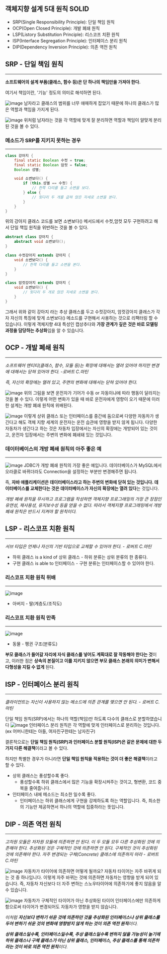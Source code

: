 ## 객체지향 설계 5대 원칙 SOLID
- SRP(Single Responsibility Principle): 단일 책임 원칙
- OCP(Open Closed Principle): 개발 폐쇄 원칙
- LSP(Listory Substitution Principle): 리스코프 치환 원칙
- ISP(Interface Segregation Principle): 인터페이스 분리 원칙
- DIP(Dependency Inversion Principle): 의존 역전 원칙

## SRP - 단일 책임 원칙
---
**소프트웨어의 설계 부품(클래스, 함수 등)은 단 하나의 책임만을 가져야 한다.**

여기서 책임이란, '기능' 정도의 의미로 해석하면 된다.

![image](https://camo.githubusercontent.com/6d0347e6b57ee904efa34199c12003c3a5783377d76807449c44f0de2c21f1db/68747470733a2f2f706f737466696c65732e707374617469632e6e65742f32303135313030385f37342f7261696e3438335f3134343432333032363834353372443974575f4a5045472f3030312e6a70673f747970653d7731)
남자라고 클래스의 범위를 너무 애매하게 잡았기 때문에 하나의 클래스가 많은 역할과 책임을 가지게 된다.

![image](https://camo.githubusercontent.com/e511a2f8d0ff2c999607cd652aaaca35c1a1a332c27f24042cfe0006c604e2d0/68747470733a2f2f706f737466696c65732e707374617469632e6e65742f32303135313030385f32392f7261696e3438335f31343434323330323638373038386570374f5f4a5045472f3030322e6a70673f747970653d7731)
위처럼 남자라는 것을 각 역할에 맞게 잘 분리하면 역할과 책임이 알맞게 분리된 것을 볼 수 있다.

### 메소드가 SRP를 지키지 못하는 경우
---
```java
class 강아지 {
    final static Boolean 수컷 = true;
    final static Boolean 암컷 = false;
    Boolean 성별;

    void 소변보다() {
        if (this.성별 == 수컷) {
            // 한쪽 다리를 들고 소변을 보다.
        } else {
            // 뒷다리 두 개를 굽혀 앉은 자세로 소변을 본다.
        }
    }   
}
```
위의 강아지 클래스 코드를 보면 소변보다() 메서드에서 수컷,암컷 모두 구현하려고 해서 단일 책임 원칙을 위반하는 것을 볼 수 있다.

```java
abstract class 강아지 {
    abstract void 소변보다();
}

class 수컷강아지 extends 강아지 {
    void 소변보다() {
        // 한쪽 다리를 들고 소변을 본다.
    }
}

class 암컷강아지 extends 강아지 {
    void 소변보다() {
        // 뒷다리 두 개로 앉은 자세로 소변을 본다.
    }
}
```
그래서 위와 같이 강아지 라는 추상 클래스를 두고 수컷강아지, 암컷강아지 클래스가 각자 자신의 특징에 맞게 소변보다() 메소드를 구현해서 사용하는 것으로 리팩터링 할 수 있습니다. 이렇게 객체지향 4대 특성인 캡상추다와 **가장 관계가 깊은 것은 바로 모델링 과정을 담당하는 추상화**임을 알 수 있습니다.


## OCP - 개발 폐쇄 원칙
---
*소프트웨어 엔티티(클래스, 함수, 모듈 등)는 확장에 대해서는 열려 있어야 하지만 변경에 대해서는 닫혀 있어야 한다. -로버트 C.마틴*

*즉, 자신의 확장에는 열려 있고, 주면의 변화에 대해서는 닫혀 있어야 한다.*

![image](https://camo.githubusercontent.com/ff7a523eb8ecadf1109194e17523428f0c53976323335c3f1268660c96051e8b/68747470733a2f2f696d67312e6461756d63646e2e6e65742f7468756d622f523132383078302f3f73636f64653d6d746973746f72793226666e616d653d687474702533412532462532466366696c65332e75662e746973746f72792e636f6d253246696d61676525324632363741444234463536393834373331314630454636)
위의 그림을 보면 운전자가 기어가 수동 or 자동이냐에 따라 행동이 달라지는 것을 볼 수 있다. 이렇게 어떤 변화가 있을 때 바로 운전자에게 영향이 오기 때문에 이러한 설계는 개방 폐쇄 원칙에 위배된다.

![image](https://camo.githubusercontent.com/7dfd02c2573b5faf97b1e59ff2e16464ccf60b9230e8a8d824fb3c7d2bb19189/68747470733a2f2f696d67312e6461756d63646e2e6e65742f7468756d622f523132383078302f3f73636f64653d6d746973746f72793226666e616d653d687474702533412532462532466366696c65322e75662e746973746f72792e636f6d253246696d61676525324632323537304334423536393834373637333038363135)
이렇게 상위 클래스 또는 인터페이스를 중간에 둠으로써 다양한 자동차가 생긴다고 해도 객체 지향 세계의 운전자는 운전 습관에 영향을 받지 않게 됩니다. 다양한 자동차가 생긴다고 하는 것은 자동차 입장에서는 자신의 확장에는 개방되어 있는 것이고, 운전자 입장에서는 주변의 변화에 폐쇄돼 있는 것입니다.

### 데이터베이스의 개방 폐쇄 원칙의 아주 좋은 예
---
![image](https://camo.githubusercontent.com/640ca37845199c7a794e3fea5b06c44da4278243205a4a466cffd4ee8e96c0ba/68747470733a2f2f696d67312e6461756d63646e2e6e65742f7468756d622f523132383078302f3f73636f64653d6d746973746f72793226666e616d653d687474702533412532462532466366696c65312e75662e746973746f72792e636f6d253246696d61676525324632333731344434303536393834433344334136364643)
JDBC가 개방 폐쇄 원칙의 가장 좋은 예입니다. 데이터베이스가 MySQL에서 오라클로 바뀌더라도 Connection을 설정하는 부분만 변경해주면 됩니다.

즉, **자바 애플리케이션은 데이터베이스라고 하는 주변의 변화에 닫혀 있는 것입니다. 데이터베이스를 교체한다는 것은 데이터베이스가 자신의 확장에는 열려 있다**는 것입니다.

*개방 폐쇄 원칙을 무시하고 프로그램을 작성하면 객체지향 프로그래밍의 가장 큰 장점인 유연성, 재사용성, 유지보수성 등을 얻을 수 없다.
따라서 객체지향 프로그래밍에서 개방 폐쇄 원칙은 반드시 지켜야 할 원칙이다.*

## LSP - 리스코프 치환 원칙
---
*서브 타입은 언제나 자신의 기반 타입으로 교체할 수 있어야 한다. - 로버트 C.마틴*
- 하위 클래스 is a kind of 상위 클래스 - 하위 분류는 상위 분류의 한 종류다.
- 구현 클래스 is able to 인터페이스 - 구현 분류는 인터페이스할 수 있어야 한다.
  
### 리스코프 치환 원칙 위배
---
![image](https://mblogthumb-phinf.pstatic.net/20151009_104/rain483_1444371663229qHJsJ_JPEG/010.jpg?type=w2)
- 아버지 - 딸(계층도/조직도)

### 리스코프 치환 원칙 만족
---
![image](https://mblogthumb-phinf.pstatic.net/20151009_15/rain483_1444371663404R3s4K_JPEG/011.jpg?type=w2)
- 동물 - 펭귄 구조(분류도)

**부모 클래스가 들어갈 자리에 자식 클래스를 넣어도 계획대로 잘 작동해야 한다는 것**이고, 이러한 점은 **상속의 본질이고 이를 지키지 않으면 부모 클래스 본래의 의미가 변해서 다형성을 지킬 수 없게** 된다.

## ISP - 인터페이스 분리 원칙
---
*클라이언트는 자신이 사용하지 않는 메소드에 의존 관계를 맺으면 안 된다. - 로버트 C.마틴*

단일 책임 원칙(SRP)에서는 하나의 역할(책임)만 하도록 다수의 클래스로 분할하였습니다
![image](https://t1.daumcdn.net/cfile/tistory/99FF0A435BBEF3130B)
인터페이스 분리 원칙은 각 역할에 맞게 인터페이스로 분리하는 것입니다.(ex 어머니한테는 아들, 여자친구한테는 남자친구)

결론적으로는 **단일 책임 원칙(SRP)과 인터페이스 분할 원칙(ISP)은 같은 문제에 대한 두 가지 다른 해결책**이라고 볼 수 있다.

하지만 특별한 경우가 아니라면 **단일 책임 원칙을 적용하는 것이 더 좋은 해결책**이라고 할 수 있다.

- 상위 클래스는 풍성할수록 좋다.
    - 풍성할수록 하위 클래스에서 많은 기능을 확장시켜주는 것이고, 형변환, 코드 중복을 줄여줍니다.
- 인터페이스 내에 메소드는 최소한 일수록 좋다.
    - 인터페이스는 하위 클래스에게 구현을 강제하도록 하는 역할입니다. 즉, 최소한의 기능만 제공하면서 하나의 역할에 집중하라는 뜻입니다.

## DIP - 의존 역전 원칙
---
*고차원 모듈은 저차원 모듈에 의존하면 안 된다. 이 두 모듈 모두 다른 추상화된 것에 의존해야 한다.
추상화된 것은 구체적인 것에 의존하면 안 된다. 구체적인 것이 추상화된 것에 의존해야 한다.
자주 변경되는 구체(Concrete) 클래스에 의존하지 마라 - 로버트 C.마틴* 

![image](https://img1.daumcdn.net/thumb/R1280x0/?scode=mtistory2&fname=http%3A%2F%2Fcfile23.uf.tistory.com%2Fimage%2F21784C415698700A05D93C)
자동차가 타이어에 의존하면 어떻게 될까요? 자동차 타이어는 자주 바뀌게 되는 것 중 하나입니다. 이렇게 자주 바뀌는 것에 의존하면 자동차는 영향을 받게 되어 있습니다. 즉, 자동차 자신보다 더 자주 변하는 스노우타이어에 의존하기에 좋지 않음을 알 수 있습니다.

![image](https://img1.daumcdn.net/thumb/R1280x0/?scode=mtistory2&fname=http%3A%2F%2Fcfile6.uf.tistory.com%2Fimage%2F235E853E569870EA358109)
자동차가 구체적인 타이어가 아닌 추상화된 타이어 인터페이스에만 의존하게 함으로써 타이어가 변경되어도 자동차가 영향을 받지 않습니다.

*이처럼 **자신보다 변하기 쉬운 것에 의존하던 것을 추상화된 인터페이스나 상위 클래스를 두어 변하기 쉬운 것의 변화에 영향받지 않게 하는 것이 의존 역전 원칙**이다.*

***상위 클래스일수록, 인터페이스일수록, 추상 클래스일수록 변하지 않을 가능성이 높기에 하위 클래스나 구체 클래스가 아닌 상위 클래스, 인터페이스, 추상 클래스를 통해 의존하라는 것이 바로 의존 역전 원칙**이다.*



